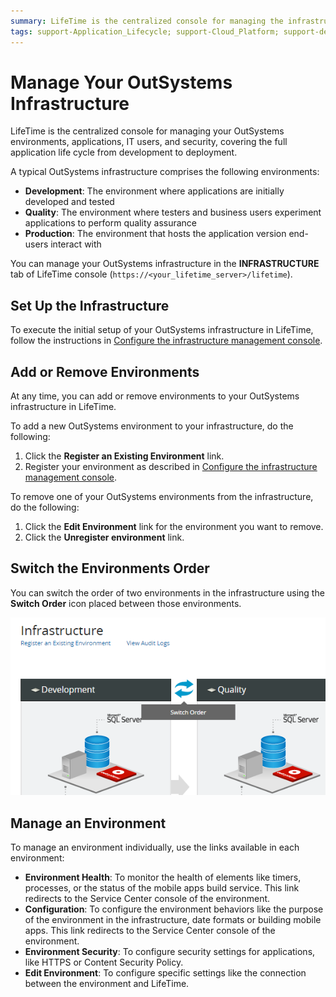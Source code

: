 ```yaml
---
summary: LifeTime is the centralized console for managing the infrastructure, environments, applications, IT users, and security.
tags: support-Application_Lifecycle; support-Cloud_Platform; support-devOps; support-Infrastuture_Architecture-overview
---
```


# Manage Your OutSystems Infrastructure

LifeTime is the centralized console for managing your OutSystems environments, applications, IT users, and security, covering the full application life cycle from development to deployment.

A typical OutSystems infrastructure comprises the following environments:

* **Development**: The environment where applications are initially developed and tested
* **Quality**: The environment where testers and business users experiment applications to perform quality assurance
* **Production**: The environment that hosts the application version end-users interact with

You can manage your OutSystems infrastructure in the **INFRASTRUCTURE** tab of LifeTime console (`https://<your_lifetime_server>/lifetime`).

## Set Up the Infrastructure

To execute the initial setup of your OutSystems infrastructure in LifeTime, follow the instructions in [Configure the infrastructure management console](<https://success.outsystems.com/Support/Enterprise_Customers/Installation/Configure_the_infrastructure_management_console>).

## Add or Remove Environments

At any time, you can add or remove environments to your OutSystems infrastructure in LifeTime.

To add a new OutSystems environment to your infrastructure, do the following:

1. Click the **Register an Existing Environment** link.
1. Register your environment as described in [Configure the infrastructure management console](<https://success.outsystems.com/Support/Enterprise_Customers/Installation/Configure_the_infrastructure_management_console>).

To remove one of your OutSystems environments from the infrastructure, do the following:

1. Click the **Edit Environment** link for the environment you want to remove.
1. Click the **Unregister environment** link.

## Switch the Environments Order

You can switch the order of two environments in the infrastructure using the **Switch Order** icon placed between those environments.

![](images/manage-infrastructure-1.png)

## Manage an Environment

To manage an environment individually, use the links available in each environment:

* **Environment Health**: To monitor the health of elements like timers, processes, or the status of the mobile apps build service. This link redirects to the Service Center console of the environment.
* **Configuration**: To configure the environment behaviors like the purpose of the environment in the infrastructure, date formats or building mobile apps. This link redirects to the Service Center console of the environment.
* **Environment Security**: To configure security settings for applications, like HTTPS or Content Security Policy.
* **Edit Environment**: To configure specific settings like the connection between the environment and LifeTime.
